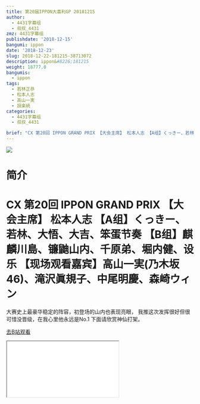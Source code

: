 ```yaml
---
title: 第20届IPPON大喜利GP 20181215
author:
  - 4431字幕组
  - 叔叔_4431
zmz: 4431字幕组
publishdate: '2018-12-15'
bangumi: ippon
date: '2018-12-23'
slug: 2018-12-22-181215-38713072
description: ippon&#8226;181215
weight: 18777.0
bangumis:
  - ippon
tags:
  - 若林正恭
  - 松本人志
  - 高山一実
  - 設楽統
categories:
  - 4431字幕组
  - 叔叔_4431

brief: "CX 第20回 IPPON GRAND PRIX 【大会主席】 松本人志 【A组】くっきー、若林、大悟、大吉、笨蛋节奏 【B组】麒麟川島、镰鼬山内、千原弟、堀内健、设乐 【现场观看嘉宾】高山一実(乃木坂46)、滝沢眞規子、中尾明慶、森崎ウィン ============================= 大赛史上最豪华稳定的阵容，初登场的山内也表现亮眼， 我推这次发挥很好但很可惜没晋级，在我心里他永远是No.1 下面请欣赏神仙打架。"
---
```

![](https://i.imgur.com/X1t7jET.jpg)
# 简介  
CX 第20回 IPPON GRAND PRIX
【大会主席】 松本人志 
【A组】くっきー、若林、大悟、大吉、笨蛋节奏
【B组】麒麟川島、镰鼬山内、千原弟、堀内健、设乐
【现场观看嘉宾】高山一実(乃木坂46)、滝沢眞規子、中尾明慶、森崎ウィン
=============================
大赛史上最豪华稳定的阵容，初登场的山内也表现亮眼，
我推这次发挥很好但很可惜没晋级，在我心里他永远是No.1
下面请欣赏神仙打架。  

[去B站观看](https://www.bilibili.com/video/av38713072/)
<div class ="resp-container"><iframe class="testiframe" src="//player.bilibili.com/player.html?aid=38713072"", scrolling="no", allowfullscreen="true" > </iframe></div> 
